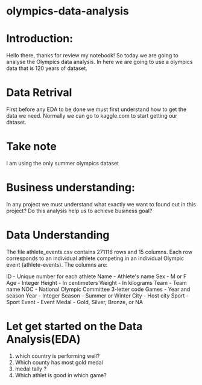 # olympics-data-analysis

 # Introduction:

Hello there, thanks for review my notebook! So today we are going to analyse the Olympics data analysis. 
In here we are going to use a olympics data that is 120 years of dataset.

# Data Retrival 
First before any EDA to be done we must first understand how to get the data we need. Normally we can go to kaggle.com to start getting our dataset.

# Take note
I am using the only summer olympics dataset

# Business understanding:

In any project we must understand what exactly we want to found out in this project?
Do this analysis help us to achieve business goal?

# Data Understanding

The file athlete_events.csv contains 271116 rows and 15 columns. Each row corresponds to an individual athlete competing in an individual Olympic event (athlete-events). The columns are:

ID - Unique number for each athlete
Name - Athlete's name
Sex - M or F
Age - Integer
Height - In centimeters
Weight - In kilograms
Team - Team name
NOC - National Olympic Committee 3-letter code
Games - Year and season
Year - Integer
Season - Summer or Winter
City - Host city
Sport - Sport
Event - Event
Medal - Gold, Silver, Bronze, or NA


# Let get started on the Data Analysis(EDA)
1. which country is performing well?
2. Which county has most gold medal
3. medal tally ?
4. Which athlet is good in which game?
